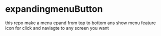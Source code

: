 # expandingmenuButton
this repo make a menu epand from top to bottom ans show menu feature icon for click and naviagte to any screen you want
